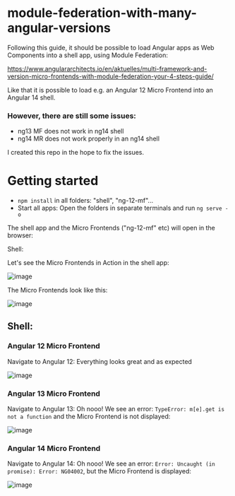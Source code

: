# module-federation-with-many-angular-versions

Following this guide, it should be possible to load Angular apps as Web Components into a shell app, using Module Federation:

https://www.angulararchitects.io/en/aktuelles/multi-framework-and-version-micro-frontends-with-module-federation-your-4-steps-guide/

Like that it is possible to load e.g. an Angular 12 Micro Frontend into an Angular 14 shell.

### However, there are still some issues:

- ng13 MF does not work in ng14 shell
- ng14 MR does not work properly in an ng14 shell

I created this repo in the hope to fix the issues.

# Getting started

- `npm install` in all folders: "shell", "ng-12-mf"...
- Start all apps: Open the folders in separate terminals and run `ng serve -o`

The shell app and the Micro Frontends ("ng-12-mf" etc) will open in the browser:

Shell:

Let's see the Micro Frontends in Action in the shell app:

![image](https://user-images.githubusercontent.com/1272446/215782369-521688ef-edf8-4470-943c-4478b21f9143.png)


The Micro Frontends look like this:

![image](https://user-images.githubusercontent.com/1272446/215782521-24d7c70c-072d-464a-87c0-4a8be925f584.png)


## Shell:

### Angular 12 Micro Frontend

Navigate to Angular 12: Everything looks great and as expected

![image](https://user-images.githubusercontent.com/1272446/215782718-0ee4aa21-b89a-49d6-94bc-eb43b5ad49a8.png)

### Angular 13 Micro Frontend

Navigate to Angular 13: Oh nooo! We see an error: `TypeError: m[e].get is not a function` and the Micro Frontend is not displayed:

![image](https://user-images.githubusercontent.com/1272446/215783459-6fba6257-1922-4ce1-884b-cfe23b3e7081.png)

### Angular 14 Micro Frontend

Navigate to Angular 14: Oh nooo! We see an error: `Error: Uncaught (in promise): Error: NG04002`, but the Micro Frontend is displayed:

![image](https://user-images.githubusercontent.com/1272446/215783849-a8885a2c-1919-404e-a1ad-ca5f3fffb7f6.png)



